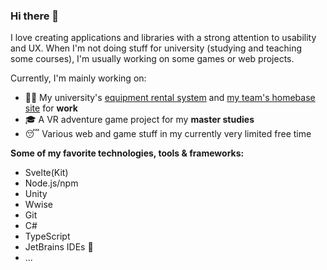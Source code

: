 ### Hi there 👋
I love creating applications and libraries with a strong attention to usability and UX. 
When I'm not doing stuff for university (studying and teaching some courses), I'm usually working on some games or web projects.

Currently, I'm mainly working on:
* 🧑‍💻 My university's [equipment rental system](https://verleih.fhstp.ac.at) and [my team's homebase site](https://labs.fhstp.ac.at/) for **work**
* 🎓 A VR adventure game project for my **master studies**
* 😴 Various web and game stuff in my currently very limited free time

**Some of my favorite technologies, tools & frameworks:**
* Svelte(Kit)
* Node.js/npm
* Unity
* Wwise
* Git
* C#
* TypeScript
* JetBrains IDEs 🙂
* ...
